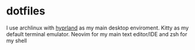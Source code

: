 # dotfiles
I use archlinux with [hyprland](hyprland.org/) as my main desktop enviroment. Kitty as my default terminal emulator. Neovim for my main text editor/IDE and zsh for my shell
